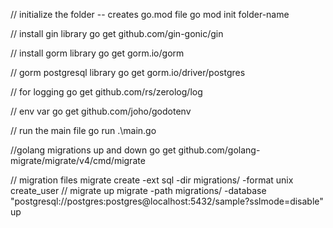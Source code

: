 // initialize the folder -- creates go.mod file
go mod init folder-name

// install gin library
go get github.com/gin-gonic/gin

// install gorm library
go get gorm.io/gorm

// gorm postgresql library
go get gorm.io/driver/postgres

// for logging
go get github.com/rs/zerolog/log

// env var
go get github.com/joho/godotenv

// run the main file
go run .\main.go

//golang migrations up and down
go get github.com/golang-migrate/migrate/v4/cmd/migrate

// migration files
migrate create -ext sql -dir migrations/ -format unix create_user 
// migrate up
migrate -path migrations/ -database "postgresql://postgres:postgres@localhost:5432/sample?sslmode=disable" up

